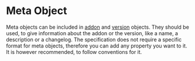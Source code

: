 # Meta Object

Meta objects can be included in [addon](root.md) and [version](version.md) objects. 
They should be used, to give information about the addon or the version, like a name,
a description or a changelog. The specification does not require a specific format
for meta objects, therefore you can add any property you want to it. It is however
recommended, to follow conventions for it.
